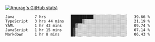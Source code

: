 [![Anurag's GitHub stats](https://github-readme-stats.vercel.app/api?username=Old-Camel&show_icons=true&theme=dark))](https://github.com/anuraghazra/github-readme-stats)
<!--START_SECTION:waka-->
```text
Java         7 hrs           ██████████░░░░░░░░░░░░░░░   39.66 % 
TypeScript   3 hrs 44 mins   █████▒░░░░░░░░░░░░░░░░░░░   21.19 % 
YAML         1 hr 43 mins    ██▒░░░░░░░░░░░░░░░░░░░░░░   09.74 % 
JavaScript   1 hr 15 mins    █▓░░░░░░░░░░░░░░░░░░░░░░░   07.14 % 
Markdown     1 hr 8 mins     █▓░░░░░░░░░░░░░░░░░░░░░░░   06.43 % 
```
<!--END_SECTION:waka-->

